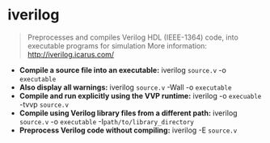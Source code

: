# iverilog
> Preprocesses and compiles Verilog HDL (IEEE-1364) code, into executable programs for simulation
> More information: <http://iverilog.icarus.com/>
- **Compile a source file into an executable:**
iverilog `source.v` -o `executable`
- **Also display all warnings:**
iverilog `source.v` -Wall -o `executable`
- **Compile and run explicitly using the VVP runtime:**
iverilog -o `execuable` -tvvp `source.v`
- **Compile using Verilog library files from a different path:**
iverilog `source.v` -o `executable` -I`path/to/library_directory`
- **Preprocess Verilog code without compiling:**
iverilog -E `source.v`
